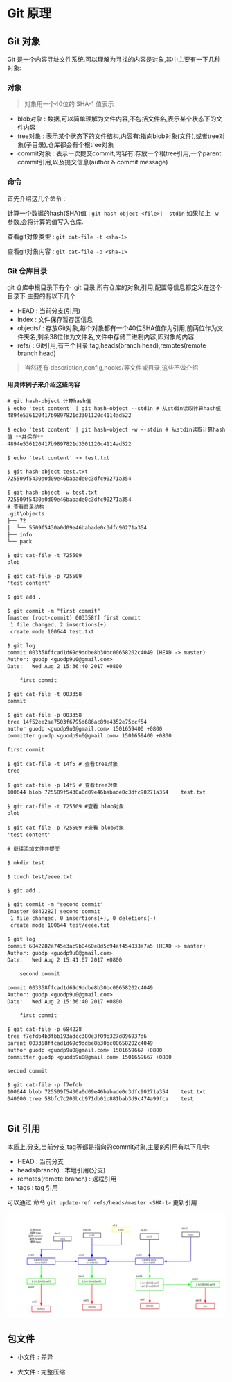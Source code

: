 # Git 原理

## Git 对象

Git 是一个内容寻址文件系统.可以理解为寻找的内容是对象,其中主要有一下几种对象:

### 对象

> 对象用一个40位的 SHA-1 值表示

* blob对象      :   数据,可以简单理解为文件内容,不包括文件名,表示某个状态下的文件内容
* tree对象      :   表示某个状态下的文件结构,内容有:指向blob对象(文件),或者tree对象(子目录),仓库都会有个根tree对象
* commit对象    :   表示一次提交commit,内容有:存放一个根tree引用,一个parent commit引用,以及提交信息(author & commit message)

### 命令

首先介绍这几个命令 :

计算一个数据的hash(SHA)值 : `git hash-object <file>|--stdin` 如果加上 `-w` 参数,会将计算的值写入仓库.

查看git对象类型 : `git cat-file -t <sha-1>`

查看git对象内容 : `git cat-file -p <sha-1>`

### Git 仓库目录

git 仓库中根目录下有个 .git 目录,所有仓库的对象,引用,配置等信息都定义在这个目录下.主要的有以下几个

* HEAD          :   当前分支(引用)
* index         :   文件保存暂存区信息
* objects/      :   存放Git对象,每个对象都有一个40位SHA值作为引用,前两位作为文件夹名,剩余38位作为文件名,文件中存储二进制内容,即对象的内容.
* refs/         :   Git引用,有三个目录:tag,heads(branch head),remotes(remote branch head)

> 当然还有 description,config,hooks/等文件或目录,这些不做介绍

#### 用具体例子来介绍这些内容

```
# git hash-object 计算hash值
$ echo 'test content' | git hash-object --stdin # 从stdin读取计算hash值
4894e536120417b9897821d3301120c4114ad522

$ echo 'test content' | git hash-object -w --stdin # 从stdin读取计算hash值 **并保存**
4894e536120417b9897821d3301120c4114ad522

$ echo 'test content' >> test.txt

$ git hash-object test.txt
725509f5430a0d09e46babade0c3dfc90271a354

$ git hash-object -w test.txt
725509f5430a0d09e46babade0c3dfc90271a354
# 查看目录结构
.git\objects
├── 72
|  └── 5509f5430a0d09e46babade0c3dfc90271a354
├── info
└── pack

$ git cat-file -t 725509
blob

$ git cat-file -p 725509
'test content'
                                                                      
$ git add .                                                           
                                                                      
$ git commit -m "first commit"                                        
[master (root-commit) 003358f] first commit                           
 1 file changed, 2 insertions(+)                                      
 create mode 100644 test.txt                                          
                                                                      
$ git log                                                             
commit 003358ffcad1d69d9ddbe8b30bc00658202c4049 (HEAD -> master)      
Author: guodp <guodp9u0@gmail.com>                                    
Date:   Wed Aug 2 15:36:40 2017 +0800                                
                                                                      
    first commit                                                      
                                                                      
$ git cat-file -t 003358                                              
commit                                                                
                                                                      
$ git cat-file -p 003358                                              
tree 14f52ee2aa7503f6795d686ac89e4352e75ccf54                         
author guodp <guodp9u0@gmail.com> 1501659400 +0800                    
committer guodp <guodp9u0@gmail.com> 1501659400 +0800                 
                                                                      
first commit 

$ git cat-file -t 14f5 # 查看tree对象
tree

$ git cat-file -p 14f5 # 查看tree对象
100644 blob 725509f5430a0d09e46babade0c3dfc90271a354    test.txt

$ git cat-file -t 725509 #查看 blob对象
blob

$ git cat-file -p 725509 #查看 blob对象
'test content'

# 继续添加文件并提交

$ mkdir test

$ touch test/eeee.txt

$ git add .

$ git commit -m "second commit"
[master 6842282] second commit
 1 file changed, 0 insertions(+), 0 deletions(-)
 create mode 100644 test/eeee.txt

$ git log
commit 6842282a745e3ac9b8460e8d5c94af454033a7a5 (HEAD -> master)
Author: guodp <guodp9u0@gmail.com>
Date:   Wed Aug 2 15:41:07 2017 +0800

    second commit

commit 003358ffcad1d69d9ddbe8b30bc00658202c4049
Author: guodp <guodp9u0@gmail.com>
Date:   Wed Aug 2 15:36:40 2017 +0800

    first commit

$ git cat-file -p 684228
tree f7efdb4b3fbb193adcc380e3f09b327d896937d6
parent 003358ffcad1d69d9ddbe8b30bc00658202c4049
author guodp <guodp9u0@gmail.com> 1501659667 +0800
committer guodp <guodp9u0@gmail.com> 1501659667 +0800

second commit

$ git cat-file -p f7efdb
100644 blob 725509f5430a0d09e46babade0c3dfc90271a354    test.txt
040000 tree 58bfc7c203bcb971db01c881bab3d9c474a99fca    test
                                                    
```

## Git 引用

本质上,分支,当前分支,tag等都是指向的commit对象,主要的引用有以下几中:

* HEAD : 当前分支
* heads(branch) : 本地引用(分支)
* remotes(remote branch) : 远程引用
* tags : tag 引用

可以通过 命令 `git update-ref refs/heads/master <SHA-1>` 更新引用

![对象和引用关系图](./对象和引用关系图.png)

## 包文件

* 小文件 : 差异

* 大文件 : 完整压缩
